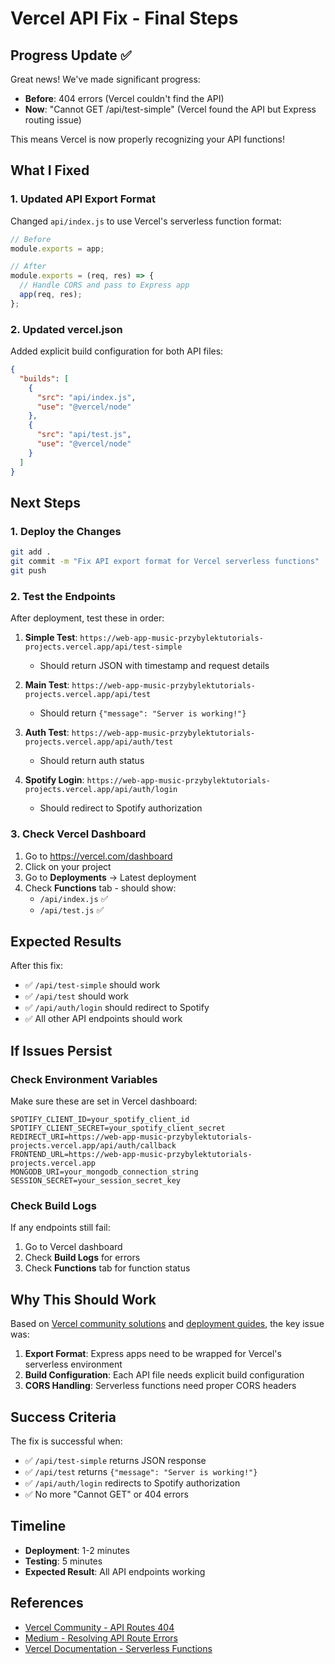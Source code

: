 # Vercel API Fix - Final Steps

## Progress Update ✅
Great news! We've made significant progress:
- **Before**: 404 errors (Vercel couldn't find the API)
- **Now**: "Cannot GET /api/test-simple" (Vercel found the API but Express routing issue)

This means Vercel is now properly recognizing your API functions!

## What I Fixed

### 1. Updated API Export Format
Changed `api/index.js` to use Vercel's serverless function format:
```javascript
// Before
module.exports = app;

// After  
module.exports = (req, res) => {
  // Handle CORS and pass to Express app
  app(req, res);
};
```

### 2. Updated vercel.json
Added explicit build configuration for both API files:
```json
{
  "builds": [
    {
      "src": "api/index.js",
      "use": "@vercel/node"
    },
    {
      "src": "api/test.js", 
      "use": "@vercel/node"
    }
  ]
}
```

## Next Steps

### 1. Deploy the Changes
```bash
git add .
git commit -m "Fix API export format for Vercel serverless functions"
git push
```

### 2. Test the Endpoints
After deployment, test these in order:

1. **Simple Test**: `https://web-app-music-przybylektutorials-projects.vercel.app/api/test-simple`
   - Should return JSON with timestamp and request details

2. **Main Test**: `https://web-app-music-przybylektutorials-projects.vercel.app/api/test`
   - Should return `{"message": "Server is working!"}`

3. **Auth Test**: `https://web-app-music-przybylektutorials-projects.vercel.app/api/auth/test`
   - Should return auth status

4. **Spotify Login**: `https://web-app-music-przybylektutorials-projects.vercel.app/api/auth/login`
   - Should redirect to Spotify authorization

### 3. Check Vercel Dashboard
1. Go to https://vercel.com/dashboard
2. Click on your project
3. Go to **Deployments** → Latest deployment
4. Check **Functions** tab - should show:
   - `/api/index.js` ✅
   - `/api/test.js` ✅

## Expected Results

After this fix:
- ✅ `/api/test-simple` should work
- ✅ `/api/test` should work  
- ✅ `/api/auth/login` should redirect to Spotify
- ✅ All other API endpoints should work

## If Issues Persist

### Check Environment Variables
Make sure these are set in Vercel dashboard:
```
SPOTIFY_CLIENT_ID=your_spotify_client_id
SPOTIFY_CLIENT_SECRET=your_spotify_client_secret
REDIRECT_URI=https://web-app-music-przybylektutorials-projects.vercel.app/api/auth/callback
FRONTEND_URL=https://web-app-music-przybylektutorials-projects.vercel.app
MONGODB_URI=your_mongodb_connection_string
SESSION_SECRET=your_session_secret_key
```

### Check Build Logs
If any endpoints still fail:
1. Go to Vercel dashboard
2. Check **Build Logs** for errors
3. Check **Functions** tab for function status

## Why This Should Work

Based on [Vercel community solutions](https://community.vercel.com/t/next-js-all-api-routes-return-404-while-working-fine-locally/1404) and [deployment guides](https://medium.com/@python-javascript-php-html-css/resolving-typescript-api-route-errors-in-next-js-on-vercel-deployment-7585b5979552), the key issue was:

1. **Export Format**: Express apps need to be wrapped for Vercel's serverless environment
2. **Build Configuration**: Each API file needs explicit build configuration
3. **CORS Handling**: Serverless functions need proper CORS headers

## Success Criteria

The fix is successful when:
- ✅ `/api/test-simple` returns JSON response
- ✅ `/api/test` returns `{"message": "Server is working!"}`
- ✅ `/api/auth/login` redirects to Spotify authorization
- ✅ No more "Cannot GET" or 404 errors

## Timeline
- **Deployment**: 1-2 minutes
- **Testing**: 5 minutes
- **Expected Result**: All API endpoints working

## References
- [Vercel Community - API Routes 404](https://community.vercel.com/t/next-js-all-api-routes-return-404-while-working-fine-locally/1404)
- [Medium - Resolving API Route Errors](https://medium.com/@python-javascript-php-html-css/resolving-typescript-api-route-errors-in-next-js-on-vercel-deployment-7585b5979552)
- [Vercel Documentation - Serverless Functions](https://vercel.com/docs/concepts/functions/serverless-functions)
